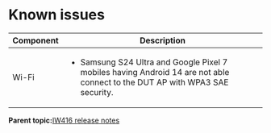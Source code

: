 # Known issues

|Component|Description|
|-----------|-------------|
|Wi-Fi|<ul><li> Samsung S24 Ultra and Google Pixel 7 mobiles having Android 14 are not able connect to the DUT AP with WPA3 SAE security.</li></ul>|

**Parent topic:**[IW416 release notes](../topics/iw416-release-notes.md)

